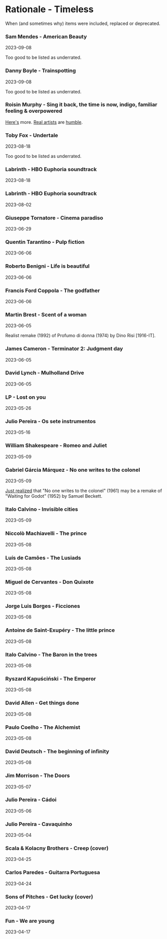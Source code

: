# Rationale - Timeless

When (and sometimes why) items were included, replaced or deprecated.

### Sam Mendes - American Beauty

2023-09-08

Too good to be listed as underrated.

### Danny Boyle - Trainspotting

2023-09-08

Too good to be listed as underrated.

### Roisin Murphy - Sing it back, the time is now, indigo, familiar feeling & overpowered

[Here's](https://www.youtube.com/watch?v=YYQ6wAmHo-w) more. [Real artists](https://www.youtube.com/watch?v=z9u0-3H4I4o) are [humble](https://www.youtube.com/watch?v=Cq1mn7nllTQ). 

### Toby Fox - Undertale

2023-08-18

Too good to be listed as underrated.

### Labrinth - HBO Euphoria soundtrack

2023-08-18

### Labrinth - HBO Euphoria soundtrack

2023-08-02

### Giuseppe Tornatore - Cinema paradiso

2023-06-29

### Quentin Tarantino - Pulp fiction

2023-06-06

### Roberto Benigni - Life is beautiful

2023-06-06

### Francis Ford Coppola - The godfather

2023-06-06

### Martin Brest - Scent of a woman

2023-06-05

Realist remake (1992) of Profumo di donna (1974) by Dino Risi [1916-IT].

### James Cameron - Terminator 2: Judgment day

2023-06-05

### David Lynch - Mulholland Drive

2023-06-05

### LP - Lost on you

2023-05-26

### Julio Pereira - Os sete instrumentos

2023-05-16

### William Shakespeare - Romeo and Juliet

2023-05-09

### Gabriel Gárcia Márquez - No one writes to the colonel

2023-05-09

[Just realized](https://www.thefreelibrary.com/THE+ETERNAL+WAIT+FOR+%22GODOT%22+IN+GARCIA+MARQUEZ%27S+%22NO+ONE+WRITES+TO...-a0626843754) that "No one writes to the colonel" (1961) may be a remake of "Waiting for Godot" (1952) by Samuel Beckett.

### Italo Calvino - Invisible cities

2023-05-09

### Niccolò Machiavelli - The prince

2023-05-08

### Luís de Camões - The Lusiads

2023-05-08

### Miguel de Cervantes - Don Quixote

2023-05-08

### Jorge Luis Borges - Ficciones

2023-05-08

### Antoine de Saint-Exupéry - The little prince

2023-05-08

### Italo Calvino - The Baron in the trees

2023-05-08

### Ryszard Kapuściński - The Emperor

2023-05-08

### David Allen - Get things done

2023-05-08

### Paulo Coelho - The Alchemist

2023-05-08

### David Deutsch - The beginning of infinity

2023-05-08

### Jim Morrison - The Doors

2023-05-07

### Julio Pereira - Cádoi

2023-05-06

### Julio Pereira - Cavaquinho

2023-05-04

### Scala & Kolacny Brothers - Creep (cover)

2023-04-25

### Carlos Paredes - Guitarra Portuguesa

2023-04-24

### Sons of Pitches - Get lucky (cover)

2023-04-17

### Fun - We are young

2023-04-17
